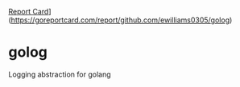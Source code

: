 [Report Card](https://goreportcard.com/badge/github.com/ewilliams0305/golog?style=flat-square)](https://goreportcard.com/report/github.com/ewilliams0305/golog)

# golog
Logging abstraction for golang
